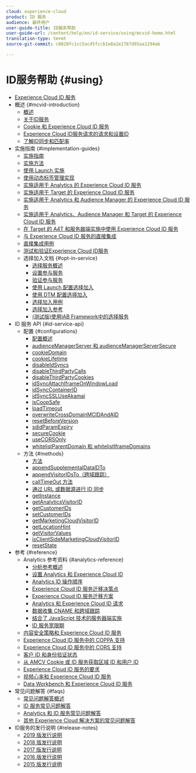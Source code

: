 ```yaml
---
cloud: experience-cloud
product: ID 服务
audience: 最终用户
user-guide-title: ID服务帮助
user-guide-url: /content/help/en/id-service/using/mcvid-home.html
translation-type: tm+mt
source-git-commit: c8020fc1cc5acd5fccb1e8a2e2787d95aa1294ab

---
```



# ID服务帮助 {#using}

+ [Experience Cloud ID 服务](mcvid-home.md)
+ 概述 {#mcvid-introduction}
   + [概述](mcvid-introduction/mcvid-overview.md)
   + [关于ID服务](mcvid-introduction/mcvid-about-id-service.md)
   + [Cookie 和 Experience Cloud ID 服务](mcvid-introduction/mcvid-cookies.md)
   + [Experience Cloud ID服务请求的请求和设置ID](mcvid-introduction/mcvid-id-request.md)
   + [了解ID同步和匹配率](mcvid-introduction/mcvid-match-rates.md)
+ 实施指南 {#implementation-guides}
   + [实施指南](mcvid-implementation-guides/mcvid-implementation-guides.md)
   + [实施方法](mcvid-implementation-guides/mcvid-implementation-methods.md)
   + [使用 Launch 实施](mcvid-implementation-guides/ecid-implement-with-launch.md)
   + [使用动态标签管理实现](mcvid-implementation-guides/mcvid-standard.md)
   + [实施适用于 Analytics 的 Experience Cloud ID 服务](mcvid-implementation-guides/mcvid-setup-analytics.md)
   + [实施适用于 Target 的 Experience Cloud ID 服务](mcvid-implementation-guides/mcvid-setup-target.md)
   + [实施适用于 Analytics 和 Audience Manager 的 Experience Cloud ID 服务](mcvid-implementation-guides/mcvid-setup-aam-analytics.md)
   + [实施适用于 Analytics、Audience Manager 和 Target 的 Experience Cloud ID 服务](mcvid-implementation-guides/mcvid-setup-aam-analytics-target.md)
   + [在 Target 的 A4T 和服务器端实施中使用 Experience Cloud ID 服务](mcvid-implementation-guides/ecid-a4t-target.md)
   + [与 Experience Cloud ID 服务的直接集成](mcvid-implementation-guides/mcvid-direct-integration.md)
   + [直接集成用例](mcvid-implementation-guides/mcvid-direct-integration-examples.md)
   + [测试和验证Experience Cloud ID服务](mcvid-implementation-guides/mcvid-test-verify.md)
   + 选择加入文档 {#opt-in-service}
      + [选择服务概述](mcvid-implementation-guides/opt-in-service/mcvid-optin-overview.md)
      + [设置参与服务](mcvid-implementation-guides/opt-in-service/getting-started.md)
      + [验证参与服务](mcvid-implementation-guides/opt-in-service/testing-optin-and-iab-plugin.md)
      + [使用 Launch 配置选择加入](mcvid-implementation-guides/opt-in-service/launch.md)
      + [使用 DTM 配置选择加入](mcvid-implementation-guides/opt-in-service/optin-dtm.md)
      + [选择加入用例](mcvid-implementation-guides/opt-in-service/use-cases.md)
      + [选择加入参考](mcvid-implementation-guides/opt-in-service/api.md)
      + [(测试版)使用IAB Framework中的选择服务](mcvid-implementation-guides/opt-in-service/iab.md)
+ ID 服务 API {#id-service-api}
   + 配置 {#configurations}
      + [配置概述](mcvid-library/mcvid-function-vars/mcvid-function-vars.md)
      + [audienceManagerServer 和 audienceManagerServerSecure](mcvid-library/mcvid-function-vars/mcvid-subdomain-config.md)
      + [cookieDomain](mcvid-library/mcvid-function-vars/mcvid-cookiedomain.md)
      + [cookieLifetime](mcvid-library/mcvid-function-vars/mcvid-cookielifetime.md)
      + [disableIdSyncs](mcvid-library/mcvid-function-vars/mcvid-disableidsync.md)
      + [disableThirdPartyCalls](mcvid-library/mcvid-function-vars/mcvid-disablethirdpartycalls.md)
      + [disableThirdPartyCookies](mcvid-library/mcvid-function-vars/mcvid-disable-cookies.md)
      + [idSyncAttachIframeOnWindowLoad](mcvid-library/mcvid-function-vars/mcvid-idsyncattachiframeonwindowload.md)
      + [idSyncContainerID](mcvid-library/mcvid-function-vars/mcvid-idsyncontainerid.md)
      + [idSyncSSLUseAkamai](mcvid-library/mcvid-function-vars/mcvid-idsyncssluseakamai.md)
      + [isCoopSafe](mcvid-library/mcvid-function-vars/mcvid-coopsafe.md)
      + [loadTimeout](mcvid-library/mcvid-function-vars/mcvid-loadtimeout.md)
      + [overwriteCrossDomainMCIDAndAID](mcvid-library/mcvid-function-vars/mcvid-overwrite-visitor-id.md)
      + [resetBeforeVersion ](mcvid-library/mcvid-function-vars/mcvid-resetbeforeversion.md)
      + [sdidParamExpiry](mcvid-library/mcvid-function-vars/mcvid-sdidparamexpiry.md)
      + [secureCookie](mcvid-library/mcvid-function-vars/mcvid-securecookie.md)
      + [useCORSOnly](mcvid-library/mcvid-function-vars/mcvid-use-cors-only.md)
      + [whitelistParentDomain 和 whitelistIframeDomains](mcvid-library/mcvid-function-vars/mcvid-whitelistdomain.md)
   + 方法 {#methods}
      + [方法](mcvid-library/mcvid-get-set/mcvid-get-set.md)
      + [appendSupplementalDataIDTo](mcvid-library/mcvid-get-set/mcvid-appendsupplementaldataidto.md)
      + [appendVisitorIDsTo（跨域跟踪）](mcvid-library/mcvid-get-set/mcvid-appendvisitorid.md)
      + [callTimeOut 方法](mcvid-library/mcvid-get-set/mcvid-timeout-functions.md)
      + [通过 URL 或数据源进行 ID 同步](mcvid-library/mcvid-get-set/mcvid-idsync.md)
      + [getInstance](mcvid-library/mcvid-get-set/mcvid-getinstance.md)
      + [getAnalyticsVisitorID](mcvid-library/mcvid-get-set/mcvid-getanalyticsvisitorid.md)
      + [getCustomerIDs](mcvid-library/mcvid-get-set/mcvid-getcustomerids.md)
      + [setCustomerIDs](mcvid-library/mcvid-get-set/mcvid-setcustomerids.md)
      + [getMarketingCloudVisitorID](mcvid-library/mcvid-get-set/mcvid-getmcvid.md)
      + [getLocationHint](mcvid-library/mcvid-get-set/mcvid-getlocationhint.md)
      + [getVisitorValues](mcvid-library/mcvid-get-set/mcvid-getvisitorvalues.md)
      + [isClientSideMarketingCloudVisitorID](mcvid-library/mcvid-get-set/mcvid-client-side-id.md)
      + [resetState](mcvid-library/mcvid-get-set/mcvid-resetstate.md)
+ 参考 {#reference}
   + Analytics 参考资料 {#analytics-reference}
      + [分析参考概述](mcvid-reference/mcvid-analytics-reference/mcvid-analytics-reference.md)
      + [设置 Analytics 和 Experience Cloud ID](mcvid-reference/mcvid-analytics-reference/mcvid-analytics-ids.md)
      + [Analytics ID 操作顺序](mcvid-reference/mcvid-analytics-reference/mcvid-analytics-order-of-operations.md)
      + [Experience Cloud ID 服务迁移决策点](mcvid-reference/mcvid-analytics-reference/mcvid-migration-decisions.md)
      + [Experience Cloud ID 服务迁移方案](mcvid-reference/mcvid-analytics-reference/mcvid-migration-scenarios.md)
      + [Analytics 和 Experience Cloud ID 请求](mcvid-reference/mcvid-analytics-reference/mcvid-legacy-analytics.md)
      + [数据收集 CNAME 和跨域跟踪](mcvid-reference/mcvid-analytics-reference/mcvid-cname.md)
      + [结合了 JavaScript 技术的服务器端实施](mcvid-reference/mcvid-analytics-reference/mcvid-server-side.md)
      + [ID 服务宽限期](mcvid-reference/mcvid-analytics-reference/mcvid-grace-period.md)
   + [内容安全策略和 Experience Cloud ID 服务](mcvid-reference/mcvid-csp.md)
   + [Experience Cloud ID 服务中的 COPPA 支持](mcvid-reference/mcvid-coppa.md)
   + [Experience Cloud ID 服务中的 CORS 支持](mcvid-reference/mcvid-cors.md)
   + [客户 ID 和身份验证状态](mcvid-reference/mcvid-authenticated-state.md)
   + [从 AMCV Cookie 或 ID 服务获取区域 ID 和用户 ID](mcvid-reference/mcvid-regions.md)
   + [Experience Cloud ID 服务的要求](mcvid-reference/mcvid-requirements.md)
   + [视频心率和 Experience Cloud ID 服务](mcvid-reference/mcvid-heartbeat.md)
   + [Data Workbench 和 Experience Cloud ID 服务](mcvid-reference/mcvid-dwb.md)
+ 常见问题解答 {#faqs}
   + [常见问题解答概述](mcvid-faq-intro/mcvid-faq-intro.md)
   + [ID 服务常见问题解答](mcvid-faq-intro/mcvid-faq.md)
   + [Analytics 和 ID 服务常见问题解答](mcvid-faq-intro/mcvid-analytics-faq.md)
   + [其他 Experience Cloud 解决方案的常见问题解答](mcvid-faq-intro/mcvid-other-faq.md)
+ ID服务的发行说明 {#release-notes}
   + [2019 版发行说明](mcvid-release-notes/mcvid-release-notes.md)
   + [2018 版发行说明](mcvid-release-notes/mcvid-notes-2018.md)
   + [2017 版发行说明](mcvid-release-notes/mcvid-notes-2017.md)
   + [2016 版发行说明](mcvid-release-notes/mcvid-notes-2016.md)
   + [2015 版发行说明](mcvid-release-notes/mcvid-notes-2015.md)
